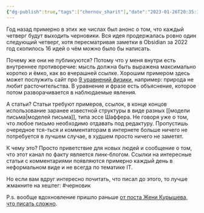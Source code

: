 ```yaml
---
{"dg-publish":true,"tags":["chernov_sharit"],"date":"2023-01-26T20:35:17+04:00","modified_at":"2023-01-26T20:53:03+04:00","permalink":"/chernov-sharit/2023-01-26-idei-chernovikov/","dgPassFrontmatter":true}
---
```



Год назад примерно в этих же числах был анонс о том, что каждый четверг будут выходить черновики. Вся идея продержалась ровно один следующий четверг, хотя пересматривая заметки в Obsidian за 2022 год скопилось 16 идей о чём можно было бы написать.

Почему же они не публикуются? Потому что у меня внутри есть внутреннее противоречие: мысль должна быть выражена максимально коротко и ёмко, как во вчерашней ссылке. Хорошим примером здесь может послужить сайт про [9 уравнений физики](https://www.motionmountain.net/9lines.html), например: природа не любит расточительства. В уравнение и фразе есть объяснение, которое потом разворачивается в наблюдаемые явления.

А статьи? Статьи требуют примеров, ссылок, в конце концов использование заранее известной структуры в виде разных [[модели письма|моделей письма]], типа эссе Шаффера. Не говоря уже о том, что любое письмо необходимо отдавать под редактуру. Пропустишь очередное тся-ться и комментаторам в интернете больше ничего не потребуется в лучшем случае, в худшем просто ничего не заметят.

К чему это? Просто приветствие для новых людей и сообщение о том, что этот канал по факту является линк-блогом. Ссылки на интересные статьи с комментариями появляются примерно каждый день в неформальном виде и не всегда по тематике IT.  

Но если вам вдруг интересно почитать, что писал до этого, то лучше жмакните на хештег:
#черновик 

P.s. вообще вдохновление пришло раньше [от поста Жени Курышева, что писать сложно](https://t.me/tasteofrain/119).
